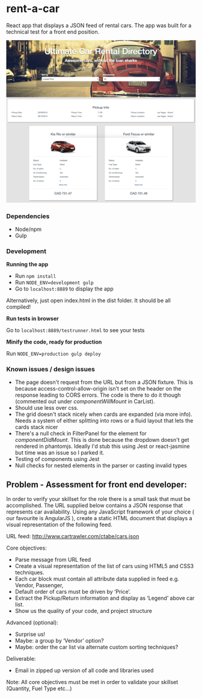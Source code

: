 # rent-a-car
React app that displays a JSON feed of rental cars. The app was built for a technical test for a front end position.

![Alt text](/screenshot.png?raw=true "Parser of the Gods App")

### Dependencies
* Node/npm
* Gulp

### Development
**Running the app**

- Run `npm install`
- Run `NODE_ENV=development gulp`
- Go to `localhost:8889` to display the app

Alternatively, just open index.html in the dist folder. It should be all compiled!

**Run tests in browser**

Go to `localhost:8889/testrunner.html` to see your tests

**Minify the code, ready for production**

Run `NODE_ENV=production gulp deploy`


### Known issues / design issues
* The page doesn't request from the URL but from a JSON fixture. This is because access-control-allow-origin isn't set on the header on the response leading to CORS errors. The code is there to do it though (commented out under _componentWillMount_ in CarList).
* Should use less over css.
* The grid doesn't stack nicely when cards are expanded (via more info). Needs a system of either splitting into rows or a fluid layout that lets the cards stack nicer
* There's a null check in FilterPanel for the element for _componentDidMount_. This is done because the dropdown doesn't get rendered in phantomjs. Ideally I'd stub this using Jest or react-jasmine but time was an issue so I parked it.
* Testing of components using Jest
* Null checks for nested elements in the parser or casting invalid types

## Problem - Assessment for front end developer:

In order to verify your skillset for the role there is a small task that must be accomplished. The URL supplied below contains a JSON response that represents car availability. Using any JavaScript framework of your choice ( our favourite is AngularJS ), create a static HTML document that displays a visual representation of the following feed.

URL feed: http://www.cartrawler.com/ctabe/cars.json

Core objectives:

- Parse message from URL feed
- Create a visual representation of the list of cars using HTML5 and CSS3 techniques.
- Each car block must contain all attribute data supplied in feed e.g. Vendor, Passenger,
- Default order of cars must be driven by ‘Price’.
- Extract the Pickup/Return information and display as ‘Legend’ above car list.
- Show us the quality of your code, and project structure

Advanced (optional):
- Surprise us!
- Maybe: a group by ‘Vendor’ option?
- Maybe: order the car list via alternate custom sorting techniques?

Deliverable:
- Email in zipped up version of all code and libraries used

Note:
All core objectives must be met in order to validate your skillset (Quantity, Fuel Type etc…)
